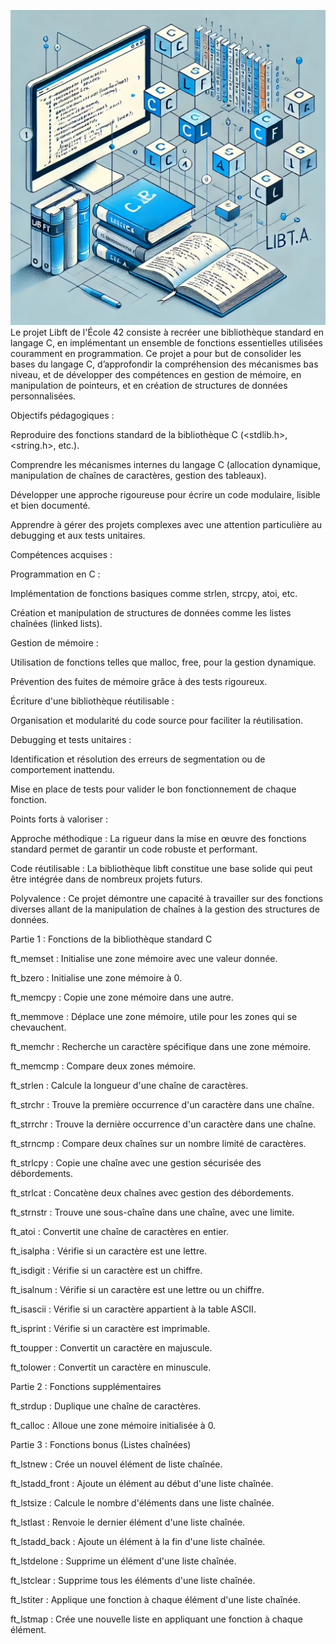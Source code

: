 ![illustrationlibft](libft.webp)
Le projet Libft de l'École 42 consiste à recréer une bibliothèque standard en langage C, en implémentant un ensemble de fonctions essentielles utilisées couramment en programmation. Ce projet a pour but de consolider les bases du langage C, d’approfondir la compréhension des mécanismes bas niveau, et de développer des compétences en gestion de mémoire, en manipulation de pointeurs, et en création de structures de données personnalisées.

Objectifs pédagogiques :

Reproduire des fonctions standard de la bibliothèque C (<stdlib.h>, <string.h>, etc.).

Comprendre les mécanismes internes du langage C (allocation dynamique, manipulation de chaînes de caractères, gestion des tableaux).

Développer une approche rigoureuse pour écrire un code modulaire, lisible et bien documenté.

Apprendre à gérer des projets complexes avec une attention particulière au debugging et aux tests unitaires.

Compétences acquises :

Programmation en C :

Implémentation de fonctions basiques comme strlen, strcpy, atoi, etc.

Création et manipulation de structures de données comme les listes chaînées (linked lists).

Gestion de mémoire :

Utilisation de fonctions telles que malloc, free, pour la gestion dynamique.

Prévention des fuites de mémoire grâce à des tests rigoureux.

Écriture d'une bibliothèque réutilisable :

Organisation et modularité du code source pour faciliter la réutilisation.

Debugging et tests unitaires :

Identification et résolution des erreurs de segmentation ou de comportement inattendu.

Mise en place de tests pour valider le bon fonctionnement de chaque fonction.

Points forts à valoriser :

Approche méthodique : La rigueur dans la mise en œuvre des fonctions standard permet de garantir un code robuste et performant.

Code réutilisable : La bibliothèque libft constitue une base solide qui peut être intégrée dans de nombreux projets futurs.

Polyvalence : Ce projet démontre une capacité à travailler sur des fonctions diverses allant de la manipulation de chaînes à la gestion des structures de données.

Partie 1 : Fonctions de la bibliothèque standard C

ft_memset : Initialise une zone mémoire avec une valeur donnée.

ft_bzero : Initialise une zone mémoire à 0.

ft_memcpy : Copie une zone mémoire dans une autre.

ft_memmove : Déplace une zone mémoire, utile pour les zones qui se chevauchent.

ft_memchr : Recherche un caractère spécifique dans une zone mémoire.

ft_memcmp : Compare deux zones mémoire.

ft_strlen : Calcule la longueur d'une chaîne de caractères.

ft_strchr : Trouve la première occurrence d'un caractère dans une chaîne.

ft_strrchr : Trouve la dernière occurrence d'un caractère dans une chaîne.

ft_strncmp : Compare deux chaînes sur un nombre limité de caractères.

ft_strlcpy : Copie une chaîne avec une gestion sécurisée des débordements.

ft_strlcat : Concatène deux chaînes avec gestion des débordements.

ft_strnstr : Trouve une sous-chaîne dans une chaîne, avec une limite.

ft_atoi : Convertit une chaîne de caractères en entier.

ft_isalpha : Vérifie si un caractère est une lettre.

ft_isdigit : Vérifie si un caractère est un chiffre.

ft_isalnum : Vérifie si un caractère est une lettre ou un chiffre.

ft_isascii : Vérifie si un caractère appartient à la table ASCII.

ft_isprint : Vérifie si un caractère est imprimable.

ft_toupper : Convertit un caractère en majuscule.

ft_tolower : Convertit un caractère en minuscule.

Partie 2 : Fonctions supplémentaires

ft_strdup : Duplique une chaîne de caractères.

ft_calloc : Alloue une zone mémoire initialisée à 0.

Partie 3 : Fonctions bonus (Listes chaînées)

ft_lstnew : Crée un nouvel élément de liste chaînée.

ft_lstadd_front : Ajoute un élément au début d'une liste chaînée.

ft_lstsize : Calcule le nombre d'éléments dans une liste chaînée.

ft_lstlast : Renvoie le dernier élément d'une liste chaînée.

ft_lstadd_back : Ajoute un élément à la fin d'une liste chaînée.

ft_lstdelone : Supprime un élément d'une liste chaînée.

ft_lstclear : Supprime tous les éléments d'une liste chaînée.

ft_lstiter : Applique une fonction à chaque élément d'une liste chaînée.

ft_lstmap : Crée une nouvelle liste en appliquant une fonction à chaque élément.
